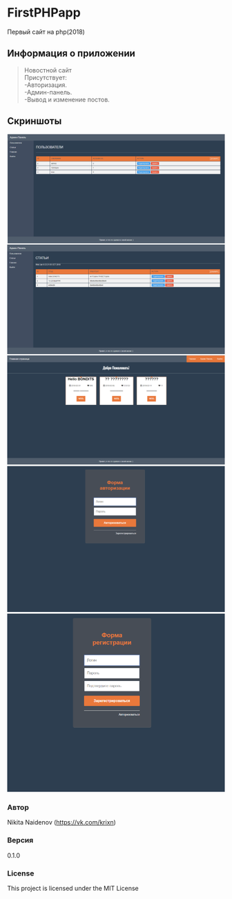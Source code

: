 # FirstPHPapp
Первый сайт на php(2018)

## Информация о приложении
> Новостной сайт <br>
Присутствует:   <br>
-Авторизация.   <br>
-Админ-панель.   <br>
-Вывод и изменение постов.   <br>

## Скриншоты
![alt text](screen/1.png "Сайт")
![alt text](screen/2.png "Сайт")
![alt text](screen/3.png "Сайт")
![alt text](screen/4.png "Сайт")
![alt text](screen/5.png "Сайт")

### Автор

Nikita Naidenov
(https://vk.com/krixn)

### Версия

0.1.0

### License

This project is licensed under the MIT License
